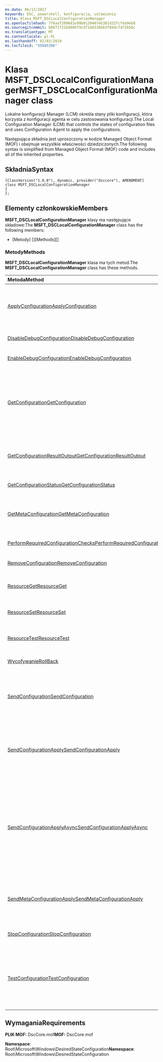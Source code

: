 ```yaml
---
ms.date: 06/12/2017
keywords: DSC, powershell, konfiguracja, ustawienia
title: Klasa MSFT_DSCLocalConfigurationManager
ms.openlocfilehash: 7f6aaf209601e99b0120407eb301d32fcfda9eb8
ms.sourcegitcommit: b6871f21bd666f9cd71dd336bb3f844cf472b56c
ms.translationtype: MT
ms.contentlocale: pl-PL
ms.lasthandoff: 02/03/2019
ms.locfileid: "55685396"
---
```

# <a name="msftdsclocalconfigurationmanager-class"></a><span data-ttu-id="62fa8-103">Klasa MSFT_DSCLocalConfigurationManager</span><span class="sxs-lookup"><span data-stu-id="62fa8-103">MSFT_DSCLocalConfigurationManager class</span></span>

<span data-ttu-id="62fa8-104">Lokalne konfiguracji Manager (LCM) określa stany pliki konfiguracji, która korzysta z konfiguracji agenta w celu zastosowania konfiguracji.</span><span class="sxs-lookup"><span data-stu-id="62fa8-104">The Local Configuration Manager (LCM) that controls the states of configuration files and uses Configuration Agent to apply the configurations.</span></span>

<span data-ttu-id="62fa8-105">Następująca składnia jest uproszczony w kodzie Managed Object Format (MOF) i obejmuje wszystkie właściwości dziedziczonych.</span><span class="sxs-lookup"><span data-stu-id="62fa8-105">The following syntax is simplified from Managed Object Format (MOF) code and includes all of the inherited properties.</span></span>

## <a name="syntax"></a><span data-ttu-id="62fa8-106">Składnia</span><span class="sxs-lookup"><span data-stu-id="62fa8-106">Syntax</span></span>

```
[ClassVersion("1.0.0"), dynamic, provider("dsccore"), AMENDMENT]
class MSFT_DSCLocalConfigurationManager
{
};
```

## <a name="members"></a><span data-ttu-id="62fa8-107">Elementy członkowskie</span><span class="sxs-lookup"><span data-stu-id="62fa8-107">Members</span></span>

<span data-ttu-id="62fa8-108">**MSFT_DSCLocalConfigurationManager** klasy ma następujące składowe:</span><span class="sxs-lookup"><span data-stu-id="62fa8-108">The **MSFT_DSCLocalConfigurationManager** class has the following members:</span></span>

- <span data-ttu-id="62fa8-109">[Metody] []</span><span class="sxs-lookup"><span data-stu-id="62fa8-109">[Methods][]</span></span>

### <a name="methods"></a><span data-ttu-id="62fa8-110">Metody</span><span class="sxs-lookup"><span data-stu-id="62fa8-110">Methods</span></span>

<span data-ttu-id="62fa8-111">**MSFT_DSCLocalConfigurationManager** klasa ma tych metod.</span><span class="sxs-lookup"><span data-stu-id="62fa8-111">The **MSFT_DSCLocalConfigurationManager** class has these methods.</span></span>

|<span data-ttu-id="62fa8-112">Metoda</span><span class="sxs-lookup"><span data-stu-id="62fa8-112">Method</span></span> |<span data-ttu-id="62fa8-113">Opis</span><span class="sxs-lookup"><span data-stu-id="62fa8-113">Description</span></span> |
|:--- |:---|
| [<span data-ttu-id="62fa8-114">ApplyConfiguration</span><span class="sxs-lookup"><span data-stu-id="62fa8-114">ApplyConfiguration</span></span>](msft-dsclocalconfigurationmanager-applyconfiguration.md)| <span data-ttu-id="62fa8-115">Używa agenta konfiguracji, aby zastosować konfigurację, która jest w stanie oczekiwania.</span><span class="sxs-lookup"><span data-stu-id="62fa8-115">Uses the Configuration Agent to apply the configuration that is pending.</span></span>|
| [<span data-ttu-id="62fa8-116">DisableDebugConfiguration</span><span class="sxs-lookup"><span data-stu-id="62fa8-116">DisableDebugConfiguration</span></span>](msft-dsclocalconfigurationmanager-disabledebugconfiguration.md)| <span data-ttu-id="62fa8-117">Wyłącza debugowanie zasobów DSC.</span><span class="sxs-lookup"><span data-stu-id="62fa8-117">Disables DSC resource debugging.</span></span>|
| [<span data-ttu-id="62fa8-118">EnableDebugConfiguration</span><span class="sxs-lookup"><span data-stu-id="62fa8-118">EnableDebugConfiguration</span></span>](msft-dsclocalconfigurationmanager-enabledebugconfiguration.md)| <span data-ttu-id="62fa8-119">Włącza debugowanie zasobów DSC.</span><span class="sxs-lookup"><span data-stu-id="62fa8-119">Enables DSC resource debugging.</span></span>|
| [<span data-ttu-id="62fa8-120">GetConfiguration</span><span class="sxs-lookup"><span data-stu-id="62fa8-120">GetConfiguration</span></span>](msft-dsclocalconfigurationmanager-getconfiguration.md)| <span data-ttu-id="62fa8-121">Wysyła dokument konfiguracji do zarządzanego węzła i używa **uzyskać** metoda przez agenta konfiguracji, aby zastosować konfigurację.</span><span class="sxs-lookup"><span data-stu-id="62fa8-121">Sends the configuration document to the managed node and uses the **Get** method of the Configuration Agent to apply the configuration.</span></span>|
| [<span data-ttu-id="62fa8-122">GetConfigurationResultOutput</span><span class="sxs-lookup"><span data-stu-id="62fa8-122">GetConfigurationResultOutput</span></span>](msft-dsclocalconfigurationmanager-getconfigurationresultoutput.md)| <span data-ttu-id="62fa8-123">Pobiera dane wyjściowe agenta konfiguracji odnoszące się do określonego zadania.</span><span class="sxs-lookup"><span data-stu-id="62fa8-123">Gets the Configuration Agent output relating to a specific job.</span></span>|
| [<span data-ttu-id="62fa8-124">GetConfigurationStatus</span><span class="sxs-lookup"><span data-stu-id="62fa8-124">GetConfigurationStatus</span></span>](msft-dsclocalconfigurationmanager-getconfigurationstatus.md)| <span data-ttu-id="62fa8-125">Pobieranie historii stanu konfiguracji.</span><span class="sxs-lookup"><span data-stu-id="62fa8-125">Get the configuration status history.</span></span>|
| [<span data-ttu-id="62fa8-126">GetMetaConfiguration</span><span class="sxs-lookup"><span data-stu-id="62fa8-126">GetMetaConfiguration</span></span>](msft-dsclocalconfigurationmanager-getmetaconfiguration.md)| <span data-ttu-id="62fa8-127">Pobiera ustawienia LCM, które są używane do kontrolowania konfiguracji agenta.</span><span class="sxs-lookup"><span data-stu-id="62fa8-127">Gets the LCM settings that are used to control Configuration Agent.</span></span>|
| [<span data-ttu-id="62fa8-128">PerformRequiredConfigurationChecks</span><span class="sxs-lookup"><span data-stu-id="62fa8-128">PerformRequiredConfigurationChecks</span></span>](msft-dsclocalconfigurationmanager-performrequiredconfigurationchecks.md)| <span data-ttu-id="62fa8-129">Uruchamia kontrolę spójności.</span><span class="sxs-lookup"><span data-stu-id="62fa8-129">Starts the consistency check.</span></span>|
| [<span data-ttu-id="62fa8-130">RemoveConfiguration</span><span class="sxs-lookup"><span data-stu-id="62fa8-130">RemoveConfiguration</span></span>](msft-dsclocalconfigurationmanager-removeconfiguration.md)| <span data-ttu-id="62fa8-131">Usuwa pliki konfiguracji.</span><span class="sxs-lookup"><span data-stu-id="62fa8-131">Removes the configuration files.</span></span>|
| [<span data-ttu-id="62fa8-132">ResourceGet</span><span class="sxs-lookup"><span data-stu-id="62fa8-132">ResourceGet</span></span>](msft-dsclocalconfigurationmanager-resourceget.md)| <span data-ttu-id="62fa8-133">Bezpośrednio wywołuje **uzyskać** metod zasobów DSC.</span><span class="sxs-lookup"><span data-stu-id="62fa8-133">Directly calls the **Get** method of a DSC resource.</span></span>|
| [<span data-ttu-id="62fa8-134">ResourceSet</span><span class="sxs-lookup"><span data-stu-id="62fa8-134">ResourceSet</span></span>](msft-dsclocalconfigurationmanager-resourceset.md)| <span data-ttu-id="62fa8-135">Bezpośrednio wywołuje **ustaw** metod zasobów DSC.</span><span class="sxs-lookup"><span data-stu-id="62fa8-135">Directly calls the **Set** method of a DSC resource.</span></span>|
| [<span data-ttu-id="62fa8-136">ResourceTest</span><span class="sxs-lookup"><span data-stu-id="62fa8-136">ResourceTest</span></span>](msft-dsclocalconfigurationmanager-resourcetest.md)| <span data-ttu-id="62fa8-137">Bezpośrednio wywołuje **testu** metod zasobów DSC.</span><span class="sxs-lookup"><span data-stu-id="62fa8-137">Directly calls the **Test** method of a DSC resource.</span></span>|
| [<span data-ttu-id="62fa8-138">Wycofywanie</span><span class="sxs-lookup"><span data-stu-id="62fa8-138">RollBack</span></span>](msft-dsclocalconfigurationmanager-rollback.md)| <span data-ttu-id="62fa8-139">Ustala powrót do poprzedniej konfiguracji.</span><span class="sxs-lookup"><span data-stu-id="62fa8-139">Rolls back to a previous configuration.</span></span>|
| [<span data-ttu-id="62fa8-140">SendConfiguration</span><span class="sxs-lookup"><span data-stu-id="62fa8-140">SendConfiguration</span></span>](msft-dsclocalconfigurationmanager-sendconfiguration.md)| <span data-ttu-id="62fa8-141">Wysyła dokument konfiguracji w węźle zarządzanym i zapisuje go jako oczekujące zmiany.</span><span class="sxs-lookup"><span data-stu-id="62fa8-141">Sends the configuration document to the managed node and saves it as a pending change.</span></span>|
| [<span data-ttu-id="62fa8-142">SendConfigurationApply</span><span class="sxs-lookup"><span data-stu-id="62fa8-142">SendConfigurationApply</span></span>](msft-dsclocalconfigurationmanager-sendconfigurationapply.md)| <span data-ttu-id="62fa8-143">Wysyła dokument konfiguracji do zarządzanego węzła i używa agenta konfiguracji, aby zastosować konfigurację.</span><span class="sxs-lookup"><span data-stu-id="62fa8-143">Sends the configuration document to the managed node and uses the Configuration Agent to apply the configuration.</span></span>|
| [<span data-ttu-id="62fa8-144">SendConfigurationApplyAsync</span><span class="sxs-lookup"><span data-stu-id="62fa8-144">SendConfigurationApplyAsync</span></span>](msft-dsclocalconfigurationmanager-sendconfigurationapplyasync.md)| <span data-ttu-id="62fa8-145">Wysłany do zarządzanych węzłów konfiguracji i rozpocząć korzystanie przez agenta konfiguracji, aby zastosować konfigurację.</span><span class="sxs-lookup"><span data-stu-id="62fa8-145">Send the configuration document to the managed node and start using the Configuration Agent to apply the configuration.</span></span> <span data-ttu-id="62fa8-146">Użyj GetConfigurationResultOutput do pobrania danych wyjściowych wyników.</span><span class="sxs-lookup"><span data-stu-id="62fa8-146">Use GetConfigurationResultOutput to retrieve result output.</span></span>|
| [<span data-ttu-id="62fa8-147">SendMetaConfigurationApply</span><span class="sxs-lookup"><span data-stu-id="62fa8-147">SendMetaConfigurationApply</span></span>](msft-dsclocalconfigurationmanager-sendmetaconfigurationapply.md)| <span data-ttu-id="62fa8-148">Ustawia ustawienia LCM, które są używane do kontrolowania przez agenta konfiguracji.</span><span class="sxs-lookup"><span data-stu-id="62fa8-148">Sets the LCM settings that are used to control the Configuration Agent.</span></span>|
| [<span data-ttu-id="62fa8-149">StopConfiguration</span><span class="sxs-lookup"><span data-stu-id="62fa8-149">StopConfiguration</span></span>](msft-dsclocalconfigurationmanager-stopconfiguration.md)| <span data-ttu-id="62fa8-150">Zatrzymuje konfiguracji, który jest w toku.</span><span class="sxs-lookup"><span data-stu-id="62fa8-150">Stops the configuration that is in progress.</span></span>|
| [<span data-ttu-id="62fa8-151">TestConfiguration</span><span class="sxs-lookup"><span data-stu-id="62fa8-151">TestConfiguration</span></span>](msft-dsclocalconfigurationmanager-testconfiguration.md)| <span data-ttu-id="62fa8-152">Wysyła dokument konfiguracji w węźle zarządzanym i sprawdza bieżącą konfigurację dla dokumentu.</span><span class="sxs-lookup"><span data-stu-id="62fa8-152">Sends the configuration document to the managed node and verifies the current configuration against the document.</span></span>|

## <a name="requirements"></a><span data-ttu-id="62fa8-153">Wymagania</span><span class="sxs-lookup"><span data-stu-id="62fa8-153">Requirements</span></span>

<span data-ttu-id="62fa8-154">**PLIK MOF:** DscCore.mof</span><span class="sxs-lookup"><span data-stu-id="62fa8-154">**MOF:** DscCore.mof</span></span>

<span data-ttu-id="62fa8-155">**Namespace**: Root\Microsoft\Windows\DesiredStateConfiguration</span><span class="sxs-lookup"><span data-stu-id="62fa8-155">**Namespace**: Root\Microsoft\Windows\DesiredStateConfiguration</span></span>